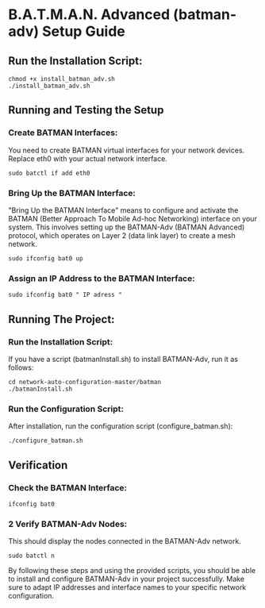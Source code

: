 # B.A.T.M.A.N. Advanced (batman-adv) Setup Guide

## Run the Installation Script:
```
chmod +x install_batman_adv.sh
./install_batman_adv.sh
```
## Running and Testing the Setup

### Create BATMAN Interfaces:
You need to create BATMAN virtual interfaces for your network devices. Replace eth0 with your actual network interface.
```
sudo batctl if add eth0
```

### Bring Up the BATMAN Interface:
"Bring Up the BATMAN Interface" means to configure and activate the BATMAN (Better Approach To Mobile Ad-hoc Networking) interface on your system. This involves setting up the BATMAN-Adv (BATMAN Advanced) protocol, which operates on Layer 2 (data link layer) to create a mesh network.
```
sudo ifconfig bat0 up
```

### Assign an IP Address to the BATMAN Interface:
```
sudo ifconfig bat0 " IP adress "
```

## Running The Project:

### Run the Installation Script:
If you have a script (batmanInstall.sh) to install BATMAN-Adv, run it as follows:
```
cd network-auto-configuration-master/batman
./batmanInstall.sh
```
### Run the Configuration Script:

After installation, run the configuration script (configure_batman.sh):
```
./configure_batman.sh
```

## Verification

### Check the BATMAN Interface:
```
ifconfig bat0
```

### 2 Verify BATMAN-Adv Nodes: 
This should display the nodes connected in the BATMAN-Adv network.
```
sudo batctl n
```
By following these steps and using the provided scripts, you should be able to install and configure BATMAN-Adv in your project successfully. Make sure to adapt IP addresses and interface names to your specific network configuration.

